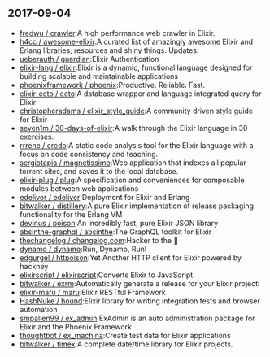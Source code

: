 ## 2017-09-04

* [fredwu / crawler](https://github.com/fredwu/crawler):A high performance web crawler in Elixir.
* [h4cc / awesome-elixir](https://github.com/h4cc/awesome-elixir):A curated list of amazingly awesome Elixir and Erlang libraries, resources and shiny things. Updates:
* [ueberauth / guardian](https://github.com/ueberauth/guardian):Elixir Authentication
* [elixir-lang / elixir](https://github.com/elixir-lang/elixir):Elixir is a dynamic, functional language designed for building scalable and maintainable applications
* [phoenixframework / phoenix](https://github.com/phoenixframework/phoenix):Productive. Reliable. Fast.
* [elixir-ecto / ecto](https://github.com/elixir-ecto/ecto):A database wrapper and language integrated query for Elixir
* [christopheradams / elixir_style_guide](https://github.com/christopheradams/elixir_style_guide):A community driven style guide for Elixir
* [seven1m / 30-days-of-elixir](https://github.com/seven1m/30-days-of-elixir):A walk through the Elixir language in 30 exercises.
* [rrrene / credo](https://github.com/rrrene/credo):A static code analysis tool for the Elixir language with a focus on code consistency and teaching.
* [sergiotapia / magnetissimo](https://github.com/sergiotapia/magnetissimo):Web application that indexes all popular torrent sites, and saves it to the local database.
* [elixir-plug / plug](https://github.com/elixir-plug/plug):A specification and conveniences for composable modules between web applications
* [edeliver / edeliver](https://github.com/edeliver/edeliver):Deployment for Elixir and Erlang
* [bitwalker / distillery](https://github.com/bitwalker/distillery):A pure Elixir implementation of release packaging functionality for the Erlang VM
* [devinus / poison](https://github.com/devinus/poison):An incredibly fast, pure Elixir JSON library
* [absinthe-graphql / absinthe](https://github.com/absinthe-graphql/absinthe):The GraphQL toolkit for Elixir
* [thechangelog / changelog.com](https://github.com/thechangelog/changelog.com):Hacker to the 💚
* [dynamo / dynamo](https://github.com/dynamo/dynamo):Run, Dynamo, Run!
* [edgurgel / httpoison](https://github.com/edgurgel/httpoison):Yet Another HTTP client for Elixir powered by hackney
* [elixirscript / elixirscript](https://github.com/elixirscript/elixirscript):Converts Elixir to JavaScript
* [bitwalker / exrm](https://github.com/bitwalker/exrm):Automatically generate a release for your Elixir project!
* [elixir-maru / maru](https://github.com/elixir-maru/maru):Elixir RESTful Framework
* [HashNuke / hound](https://github.com/HashNuke/hound):Elixir library for writing integration tests and browser automation
* [smpallen99 / ex_admin](https://github.com/smpallen99/ex_admin):ExAdmin is an auto administration package for Elixir and the Phoenix Framework
* [thoughtbot / ex_machina](https://github.com/thoughtbot/ex_machina):Create test data for Elixir applications
* [bitwalker / timex](https://github.com/bitwalker/timex):A complete date/time library for Elixir projects.
